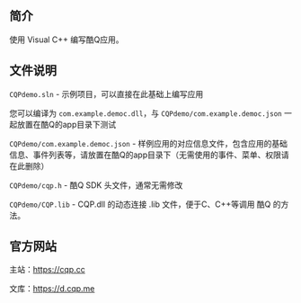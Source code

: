 ﻿简介
----
使用 Visual C++ 编写酷Q应用。

文件说明
--------
`CQPdemo.sln` - 示例项目，可以直接在此基础上编写应用

您可以编译为 `com.example.democ.dll`，与 `CQPdemo/com.example.democ.json` 一起放置在酷Q的app目录下测试

`CQPdemo/com.example.democ.json` - 样例应用的对应信息文件，包含应用的基础信息、事件列表等，请放置在酷Q的app目录下（无需使用的事件、菜单、权限请在此删除）

`CQPdemo/cqp.h` - 酷Q SDK 头文件，通常无需修改

`CQPdemo/CQP.lib` - CQP.dll 的动态连接 .lib 文件，便于C、C++等调用 酷Q 的方法。

官方网站
--------
主站：https://cqp.cc

文库：https://d.cqp.me
